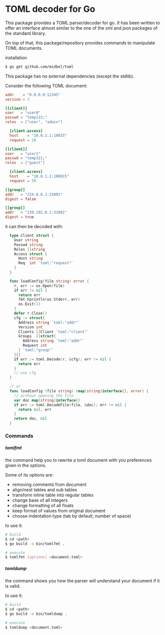 # TOML decoder for Go

This package provides a TOML parser/decoder for go. It has been written to offer
an interface almost similar to the one of the xml and json packages of the standard
library.

On top of that, this package/repository provides commands to manipulate TOML documents.

installation

```bash
$ go get github.com/midbel/toml
```

This package has no external dependencies (except the stdlib).

Consider the following TOML document:

```toml
addr    = "0.0.0.0:12345"
version = 3

[[client]]
user   = "user0"
passwd = "temp123;"
roles  = ["user", "admin"]

  [client.access]
  host    = "10.0.1.1:10015"
  request = 10

[[client]]
user   = "user1"
passwd = "temp321;"
roles  = ["guest"]

  [client.access]
  host    = "10.0.1.2:100015"
  request = 50

[[group]]
addr   = "224.0.0.1:31001"
digest = false

[[group]]
addr   = "239.192.0.1:31001"
digest = true
```

it can then be decoded with:

```go
  type Client struct {
    User string
    Passwd string
    Roles []string
    Access struct {
      Host string
      Req  int `toml:"request"`
    }
  }

  func loadConfig(file string) error {
    r, err := os.Open(file)
    if err != nil {
      return err
      fmt.Fprintln(os.Stderr, err)
      os.Exit(1)
    }
    defer r.Close()
    cfg := struct{
      Address string `toml:"addr"`
      Version int
      Clients []Client `toml:"client"`
      Groups  []struct{
        Address string `toml:"addr"`
        Request int
      } `toml:"group"`
    }{}
    if err := toml.Decode(r, &cfg); err != nil {
      return err
    }
    // use cfg
  }

  // or
  func loadConfig (file string) (map[string]interface{}, error) {
    // without opening the file
    var doc map[string]interface{}
    if err := toml.DecodeFile(file, &doc); err != nil {
      return nil, err
    }
    return doc, nil
  }
```

### Commands

##### tomlfmt

the command help you to rewrite a toml document with you preferences given in the options.

Some of its options are:

* removing comments from document
* align/nest tables and sub tables
* transform inline table into regular tables
* change base of all integers
* change formatting of all floats
* keep format of values from original document
* choose indentation type (tab by default, number of space)

to use it:

```bash
# build
$ cd <path>
$ go build -o bin/tomlfmt .

# execute
$ tomlfmt [options] <document.toml>
```

##### tomldump

the command shows you how the parser will understand your document if it is valid.

to use it:

```bash
# build
$ cd <path>
$ go build -o bin/tomldump .

# execute
$ tomldump <document.toml>
```
